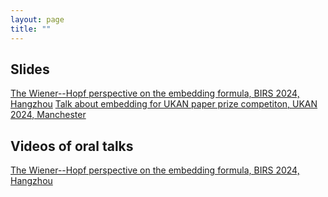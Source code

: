 ```yaml
---
layout: page
title: ""
---
```


## Slides 
 
 [The Wiener--Hopf perspective on the embedding formula, BIRS 2024, Hangzhou](slides/AndreyKorolkov.pdf)
 [Talk about embedding for UKAN paper prize competiton, UKAN 2024, Manchester](slides/UKAN_paper_prize_2024.pdf)

## Videos of oral talks 

[The Wiener--Hopf perspective on the embedding formula, BIRS 2024, Hangzhou](http://www.birs.ca/events/2024/5-day-workshops/24w5506/videos/embed/202410301000-Korolkov.mp4)
